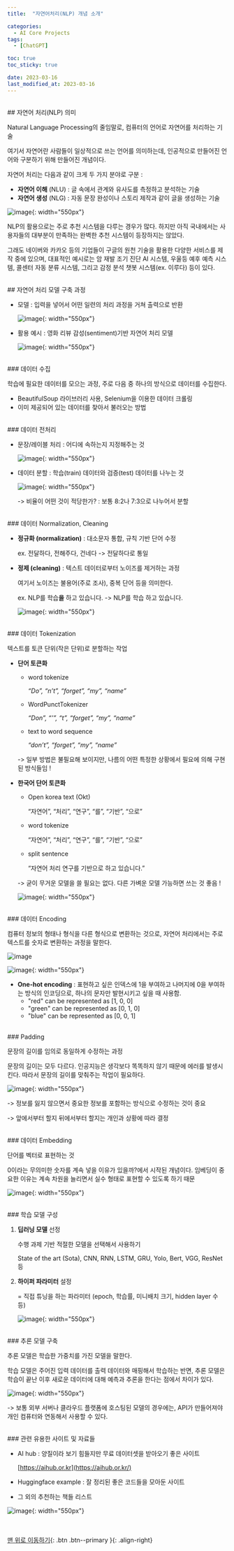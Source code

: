 ```yaml
---
title:  "자연어처리(NLP) 개념 소개" 

categories:
  - AI Core Projects
tags:
  - [ChatGPT]

toc: true
toc_sticky: true

date: 2023-03-16
last_modified_at: 2023-03-16
---
```



<br/> 
## 자연어 처리(NLP) 의미

Natural Language Processing의 줄임말로, 컴퓨터의 언어로 자연어를 처리하는 기술

여기서 자연어란 사람들이 일상적으로 쓰는 언어를 의미하는데, 인공적으로 만들어진 언어와 구분하기 위해 만들어진 개념이다. 

자연어 처리는 다음과 같이 크게 두 가지 분야로 구분 :

- **자연어 이해** (NLU) : 글 속에서 관계와 유사도를 측정하고 분석하는 기술
- **자연어 생성** (NLG) : 자동 문장 완성이나 스토리 제작과 같이 글을 생성하는 기술

![image](https://user-images.githubusercontent.com/86834982/225531368-937f548f-c05a-405c-93ca-91b904ef92a8.png){: width="550px"}  

NLP의 활용으로는 주로 추천 시스템을 다루는 경우가 많다. 하지만 아직 국내에서는 사용자들의 대부분이 만족하는 완벽한 추천 시스템이 등장하지는 않았다. 

그래도 네이버와 카카오 등의 기업들이 구글의 원천 기술을 활용한 다양한 서비스를 제작 중에 있으며, 대표적인 예시로는 암 재발 조기 진단 AI 시스템, 우울등 예후 예측 시스템, 콜센터 자동 분류 시스템, 그리고 감정 분석 챗봇 시스템(ex. 이루다) 등이 있다. 



<br/>   
## 자연어 처리 모델 구축 과정

- 모델 : 입력을 넣어서 어떤 일련의 처리 과정을 거쳐 출력으로 반환
    
    ![image](https://user-images.githubusercontent.com/86834982/225531433-f26d9e65-9509-4d82-b99b-0e6cd553470e.png){: width="550px"}  
    

- 활용 예시 : 영화 리뷰 감성(sentiment)기반 자연어 처리 모델
    
    ![image](https://user-images.githubusercontent.com/86834982/225531438-5d107a35-2508-4815-8bb8-d438a8e5b5c7.png){: width="550px"}  
    


<br/> 
### 데이터 수집

학습에 필요한 데이터를 모으는 과정, 주로 다음 중 하나의 방식으로 데이터를 수집한다.

- BeautifulSoup 라이브러리 사용, Selenium을 이용한 데이터 크롤링
- 이미 제공되어 있는 데이터를 찾아서 불러오는 방법


<br/> 
### 데이터 전처리

- 문장/레이블 처리 : 어디에 속하는지 지정해주는 것
    
    ![image](https://user-images.githubusercontent.com/86834982/225531858-2215d70f-c19f-4540-ad4f-30b4f6f0dc54.png){: width="550px"}  
    
- 데이터 분할 : 학습(train) 데이터와 검증(test) 데이터를 나누는 것
    
    ![image](https://user-images.githubusercontent.com/86834982/225531863-5666ae2a-316a-47c4-a990-f4dc02b71e8b.png){: width="550px"}  
    
    -> 비율이 어떤 것이 적당한가? : 보통 8:2나 7:3으로 나누어서 분할 
    
<br/> 
### 데이터 Normalization, Cleaning

- **정규화 (normalization)** : 대소문자 통합, 규칙 기반 단어 수정
    
    ex. 전달하다, 전해주다, 건네다 -> 전달하다로 통일 
    

- **정제 (cleaning)** : 텍스트 데이터로부터 노이즈를 제거하는 과정
    
    여기서 노이즈는 불용어(주로 조사), 중복 단어 등을 의미한다. 
    
    ex. NLP를 학습**을** 하고 있습니다. -> NLP를 학습 하고 있습니다.
    
    ![image](https://user-images.githubusercontent.com/86834982/225532318-df309b0f-fa9c-491c-bbb0-84cdae786b3e.png){: width="550px"}  
    

<br/> 
### 데이터 Tokenization

텍스트를 토큰 단위(작은 단위)로 분할하는 작업 

- **단어 토큰화**
    - word tokenize
        
        *“Do”, “n’t”, “forget”, “my”, “name”*
        
    - WordPunctTokenizer
        
        *“Don”, “’”, “t”, “forget”, “my”, “name”*
        
    - text to word sequence
        
        *“don’t”, “forget”, “my”, “name”*
        
    
    -> 일부 방법은 불필요해 보이지만, 나름의 어떤 특정한 상황에서 필요에 의해 구현된 방식들임 !
    
- **한국어 단어 토큰화**
    - Open korea text (Okt)
        
        “자연어”, “처리”, “연구”, “를”, “기반”, “으로”
        
    - word tokenize
        
        “자연어”, “처리”, “연구”, “를”, “기반”, “으로”
        
    - split sentence
        
        “자연어 처리 연구를 기반으로 하고 있습니다.”
        
    
    -> 굳이 무거운 모델을 쓸 필요는 없다. 다른 가벼운 모델 가능하면 쓰는 것 좋음 !
    
    ![image](https://user-images.githubusercontent.com/86834982/225532504-ac89b929-fcd5-440f-8d59-878400836f7c.png){: width="550px"}  
    

<br/> 
### 데이터 Encoding

컴퓨터 정보의 형태나 형식을 다른 형식으로 변환하는 것으로, 자연어 처리에서는 주로 텍스트를 숫자로 변환하는 과정을 말한다. 

![image](https://user-images.githubusercontent.com/86834982/225532507-7ea57107-0a37-4bdd-a4d7-45f0529268d8.png)

![image](https://user-images.githubusercontent.com/86834982/225531716-88747637-49da-4e62-b8be-d860eb8faedd.png){: width="550px"}  

- **One-hot encoding** : 표현하고 싶은 인덱스에 1을 부여하고 나머지에 0을 부여하는 방식의 인코딩으로, 하나의 문자만 발현시키고 싶을 때 사용함.
    - "red" can be represented as [1, 0, 0]
    - "green" can be represented as [0, 1, 0]
    - "blue" can be represented as [0, 0, 1]


<br/> 
### Padding

문장의 길이를 임의로 동일하게 수정하는 과정

문장의 길이는 모두 다르다. 인공지능은 생각보다 똑똑하지 않기 때문에 에러를 발생시킨다. 따라서 문장의 길이를 맞춰주는 작업이 필요하다. 

![image](https://user-images.githubusercontent.com/86834982/225532079-166586b2-7220-4bb4-8e96-a16ea9a30435.png){: width="550px"}  

-> 정보를 잃지 않으면서 중요한 정보를 포함하는 방식으로 수정하는 것이 중요

-> 앞에서부터 할지 뒤에서부터 할지는 개인과 상황에 따라 결정 


<br/> 
### 데이터 Embedding

단어를 벡터로 표현하는 것

 0이라는 무의미한 숫자를 계속 넣을 이유가 있을까?에서 시작된 개념이다. 임베딩이 중요한 이유는 계속 차원을 늘리면서 실수 형태로 표현할 수 있도록 하기 때문

![image](https://user-images.githubusercontent.com/86834982/225532316-2a5a62f1-fb65-412d-ae1c-1999f1cfb945.png){: width="550px"}  


<br/> 
### 학습 모델 구성

1. **딥러닝 모델** 선정
    
    수행 과제 기반 적절한 모델을 선택해서 사용하기 
    
    State of the art (Sota), CNN, RNN, LSTM, GRU, Yolo, Bert, VGG, ResNet 등
    
2. **하이퍼 파라미터** 설정 
    
    = 직접 튜닝을 하는 파라미터 (epoch, 학습률, 미니배치 크기, hidden layer 수 등)
    
    ![image](https://user-images.githubusercontent.com/86834982/225532646-89d242f7-e945-4f6a-b566-28dbce95eb88.png){: width="550px"}  
    

<br/> 
### 추론 모델 구축

추론 모델은 학습한 가중치를 가진 모델을 말한다. 

학습 모델은 주어진 입력 데이터를 출력 데이터와 매핑해서 학습하는 반면, 추론 모델은 학습이 끝난 이후 새로운 데이터에 대해 예측과 추론을 한다는 점에서 차이가 있다. 

![image](https://user-images.githubusercontent.com/86834982/225532654-dcb56ae2-711c-4637-8b08-3690e8337208.png){: width="550px"}  

-> 보통 외부 서버나 클라우드 플랫폼에 호스팅된 모델의 경우에는, API가 만들어져야 개인 컴퓨터와 연동해서 사용할 수 있다. 


<br/> 
### 관련 유용한 사이트 및 자료들

- AI hub : 양질이라 보기 힘들지만 무료 데이터셋을 받아오기 좋은 사이트
    
    [https://aihub.or.kr](https://aihub.or.kr/)
    
- Huggingface example : 잘 정리된 좋은 코드들을 모아둔 사이트
- 그 외의 추천하는 책들 리스트

![image](https://user-images.githubusercontent.com/86834982/225531577-3673a72e-0c0a-4603-ae89-73804c31ddfb.png){: width="550px"}  


<br/><br/>
[맨 위로 이동하기](#){: .btn .btn--primary }{: .align-right}
